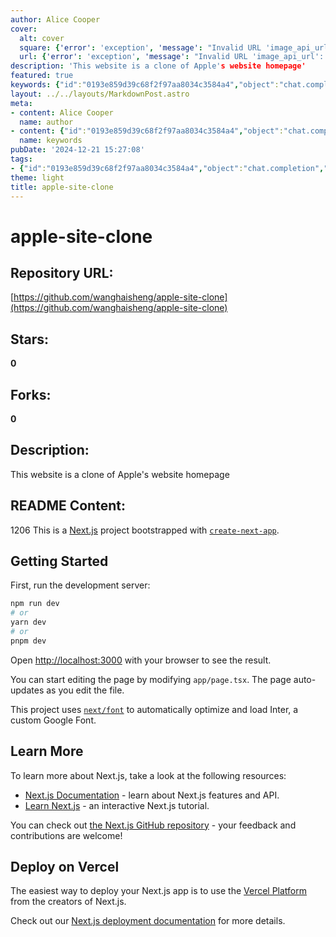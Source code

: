 ```yaml
---
author: Alice Cooper
cover:
  alt: cover
  square: {'error': 'exception', 'message': "Invalid URL 'image_api_url': No scheme supplied. Perhaps you meant https://image_api_url?"}
  url: {'error': 'exception', 'message': "Invalid URL 'image_api_url': No scheme supplied. Perhaps you meant https://image_api_url?"}
description: 'This website is a clone of Apple's website homepage'
featured: true
keywords: {"id":"0193e859d39c68f2f97aa8034c3584a4","object":"chat.completion","created":1734770021,"model":"Qwen/Qwen2.5-7B-Instruct","choices":[{"index":0,"message":{"role":"assistant","content":"### Keywords:\n- Next.js\n- Apple site clone\n- development server\n- Next.font\n- auto-updating\n- custom Google Font\n- page.tsx\n- Vercel\n- deployment\n\n### Tags:\n- Web Development\n- Next.js Project\n- Cloning Websites\n- Frontend Development\n- Auto-Optimization\n- Custom Fonts\n- Server Setup\n- DeploymentPlatforms"},"finish_reason":"stop"}],"usage":{"prompt_tokens":396,"completion_tokens":82,"total_tokens":478},"system_fingerprint":""}
layout: ../../layouts/MarkdownPost.astro
meta:
- content: Alice Cooper
  name: author
- content: {"id":"0193e859d39c68f2f97aa8034c3584a4","object":"chat.completion","created":1734770021,"model":"Qwen/Qwen2.5-7B-Instruct","choices":[{"index":0,"message":{"role":"assistant","content":"### Keywords:\n- Next.js\n- Apple site clone\n- development server\n- Next.font\n- auto-updating\n- custom Google Font\n- page.tsx\n- Vercel\n- deployment\n\n### Tags:\n- Web Development\n- Next.js Project\n- Cloning Websites\n- Frontend Development\n- Auto-Optimization\n- Custom Fonts\n- Server Setup\n- DeploymentPlatforms"},"finish_reason":"stop"}],"usage":{"prompt_tokens":396,"completion_tokens":82,"total_tokens":478},"system_fingerprint":""}
  name: keywords
pubDate: '2024-12-21 15:27:08'
tags:
- {"id":"0193e859d39c68f2f97aa8034c3584a4","object":"chat.completion","created":1734770021,"model":"Qwen/Qwen2.5-7B-Instruct","choices":[{"index":0,"message":{"role":"assistant","content":"### Keywords:\n- Next.js\n- Apple site clone\n- development server\n- Next.font\n- auto-updating\n- custom Google Font\n- page.tsx\n- Vercel\n- deployment\n\n### Tags:\n- Web Development\n- Next.js Project\n- Cloning Websites\n- Frontend Development\n- Auto-Optimization\n- Custom Fonts\n- Server Setup\n- DeploymentPlatforms"},"finish_reason":"stop"}],"usage":{"prompt_tokens":396,"completion_tokens":82,"total_tokens":478},"system_fingerprint":""}
theme: light
title: apple-site-clone
---
```


# apple-site-clone

## Repository URL: 
[https://github.com/wanghaisheng/apple-site-clone](https://github.com/wanghaisheng/apple-site-clone)

## Stars: 
**0**

## Forks: 
**0**

## Description: 
This website is a clone of Apple's website homepage

## README Content: 
1206
This is a [Next.js](https://nextjs.org/) project bootstrapped with [`create-next-app`](https://github.com/vercel/next.js/tree/canary/packages/create-next-app).

## Getting Started

First, run the development server:

```bash
npm run dev
# or
yarn dev
# or
pnpm dev
```

Open [http://localhost:3000](http://localhost:3000) with your browser to see the result.

You can start editing the page by modifying `app/page.tsx`. The page auto-updates as you edit the file.

This project uses [`next/font`](https://nextjs.org/docs/basic-features/font-optimization) to automatically optimize and load Inter, a custom Google Font.

## Learn More

To learn more about Next.js, take a look at the following resources:

- [Next.js Documentation](https://nextjs.org/docs) - learn about Next.js features and API.
- [Learn Next.js](https://nextjs.org/learn) - an interactive Next.js tutorial.

You can check out [the Next.js GitHub repository](https://github.com/vercel/next.js/) - your feedback and contributions are welcome!

## Deploy on Vercel

The easiest way to deploy your Next.js app is to use the [Vercel Platform](https://vercel.com/new?utm_medium=default-template&filter=next.js&utm_source=create-next-app&utm_campaign=create-next-app-readme) from the creators of Next.js.

Check out our [Next.js deployment documentation](https://nextjs.org/docs/deployment) for more details.

